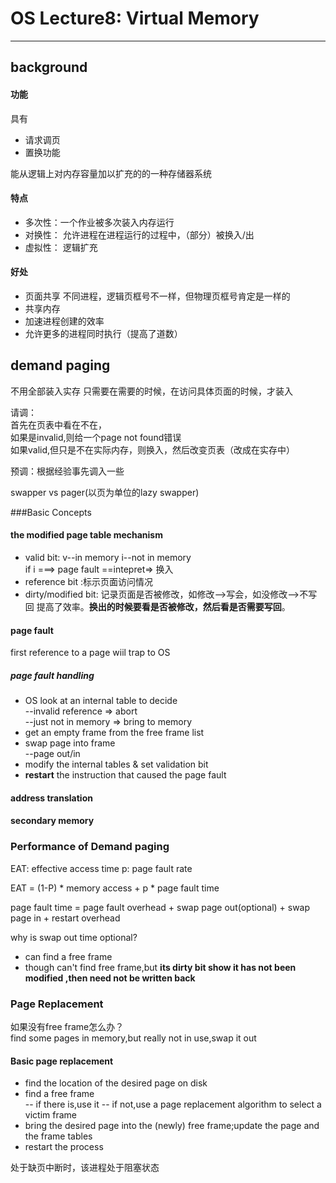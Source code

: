 # OS Lecture8: Virtual Memory


-------
## background 
#### 功能
具有

* 请求调页    
* 置换功能    

能从逻辑上对内存容量加以扩充的的一种存储器系统  

#### 特点

* 多次性：一个作业被多次装入内存运行   
* 对换性：  允许进程在进程运行的过程中，（部分）被换入/出
* 虚拟性： 逻辑扩充

#### 好处  

* 页面共享
不同进程，逻辑页框号不一样，但物理页框号肯定是一样的
* 共享内存  
* 加速进程创建的效率  
* 允许更多的进程同时执行（提高了道数）

## demand paging  
不用全部装入实存
只需要在需要的时候，在访问具体页面的时候，才装入  

请调：  
首先在页表中看在不在，    
如果是invalid,则给一个page not found错误  
如果valid,但只是不在实际内存，则换入，然后改变页表（改成在实存中）  

预调：根据经验事先调入一些  

swapper vs pager(以页为单位的lazy swapper)  

###Basic Concepts  

#### the modified page table mechanism

* valid bit: v--in memory i--not in memory    
if i  ===> page fault ==intepret=> 换入  
* reference bit :标示页面访问情况  
* dirty/modified bit: 记录页面是否被修改，如修改-->写会，如没修改-->不写回 提高了效率。**换出的时候要看是否被修改，然后看是否需要写回**。  





#### page fault
first reference to a page wiil trap to OS

##### page fault handling  

* OS look at an internal table to decide    
  --invalid reference => abort   
  --just not in memory => bring to memory    
* get an empty frame from the free frame list    
* swap page into frame   
  --page out/in  
* modify the internal tables & set validation bit    
* **restart** the instruction that caused the page fault   


#### address translation   
#### secondary memory  

### Performance of Demand paging   

EAT:  effective access time
p:  page fault rate 

EAT = (1-P) * memory access + p * page fault time 

page fault time = page fault overhead + swap page out(optional) + swap page in + restart overhead  

why is swap out time optional?
* can find a free frame 
* though can't find free frame,but **its dirty bit show it has  not been modified ,then need not be written back**  

### Page Replacement  
如果没有free frame怎么办？  
find some pages in memory,but really not in use,swap it out  

#### Basic page replacement
* find the location of the desired page on disk  
* find a free frame  
-- if there is,use it
-- if not,use a page replacement algorithm to select a victim frame  
* bring the desired page into the (newly) free frame;update the page and the frame tables  
* restart the process  

处于缺页中断时，该进程处于阻塞状态  




